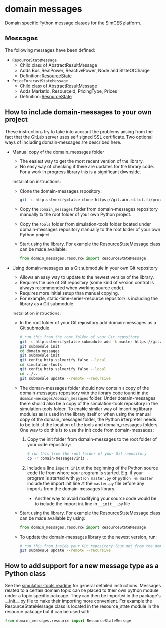 # domain messages

Domain specific Python message classes for the SimCES platform.

## Messages

The following messages have been defined:

- `ResourceStateMessage`
    - Child class of AbstractResultMessage
    - Adds Bus, RealPower, ReactivePower, Node and StateOfCharge
    - Definition: [ResourceState](https://wiki.eduuni.fi/display/tuniSimCES/ResourceState)
- `PriceForecastStateMessage`
    - Child class of AbstractResultMessage
    - Adds MarketId, ResourceId, PricingType, Prices
    - Definition: [ResourceState](https://wiki.eduuni.fi/display/tuniSimCES/PriceForecastState)
    
## How to include domain-messages to your own project

These instructions try to take into account the problems arising from the fact that the GitLab server uses self signed SSL certificate. Two optional ways of including domain-messages are described here.

- Manual copy of the domain\_messages folder

    - The easiest way to get the most recent version of the library.
    - No easy way of checking if there are updates for the library code. For a work in progress library this is a significant downside.

    Installation instructions:
    - Clone the domain-messages repository:

        ```bash
        git -c http.sslverify=false clone https://git.ain.rd.tut.fi/procemplus/domain-messages.git
        ```

    - Copy the `domain_messages` folder from domain-messages repository manually to the root folder of your own Python project.
    - Copy the `tools` folder from simulation-tools folder located under domain-messages repository manually to the root folder of your own Python project.
    - Start using the library. For example the ResourceStateMessage class can be made available:

       ```python
       from domain_messages.resource import ResourceStateMessage
       ```

- Using domain-messages as a Git submodule in your own Git repository
    - Allows an easy way to update to the newest version of the library.
    - Requires the use of Git repository (some kind of version control is always recommended when working source code).
    - Requires more initial setup than manual copying.
    - For example, static-time-series-resource repository is including the library as a Git submodule.

    Installation instructions:
    - In the root folder of your Git repository add domain-messages as a Git submodule

        ```bash
        # run this from the root folder of your Git repository
        git -c http.sslverify=false submodule add -b master https://git.ain.rd.tut.fi/procemplus/domain-messages.git
        git submodule init
        cd domain-messages
        git submodule init
        git config http.sslverify false --local
        cd simulation-tools
        git config http.sslverify false --local
        cd ../..
        git submodule update --remote --recursive
        ```

    - The domain-messages folder should now contain a copy of the domain-messages repository with the library code found in the `domain-messages/domain_messages` folder. Under domain-messages there should also be a copy of the simulation-tools repository in the simulation-tools folder. To enable similar way of importing library modules as is used in the library itself or when using the manual copy of the domain_messages folder, the Python interpreter needs to be told of the location of the tools and domain_messages folders. One way to do this is to use the init code from domain-messages:
        1. Copy the init folder from domain-messages to the root folder of your code repository:

            ```bash
            # run this from the root folder of your Git repository
            cp -r domain-messages/init .
            ```

        2. Include a line `import init` at the beginning of the Python source code file from where your program is started. E.g. if your program is started with `python master.py` or `python -m master` include the import init line at the `master.py` file before any imports from the domain-messages library.
            - Another way to avoid modifying your source code would be to include the import init line in `__init__.py` file
    - Start using the library. For example the ResourceStateMessage class can be made available by using:

       ```python
       from domain_messages.resource import ResourceStateMessage 
       ```

    - To update the domain-messages library to the newest version, run:

        ```bash
        # run this from inside your Git repository (but not from the domain-messages folder)
        git submodule update --remote --recursive
        ```

## How to add support for a new message type as a Python class

See the [simulation-tools readme](simulation-tools/README.md)
for general detailed instructions. Messages related to a certain domain topic can be placed to their own python module under a topic specific pakcage. They can then be imported in the package's \_\_init\_\_.py file to make their importing more convenient. For example the ResourceStateMessage class is located in the resource\_state module in the resource pakcage but it can be used with:

```python
from domain_messages.resource import ResourceStateMessage
```    
